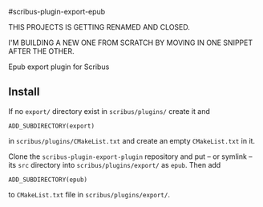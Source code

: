 #scribus-plugin-export-epub

THIS PROJECTS IS GETTING RENAMED AND CLOSED.

I'M BUILDING A NEW ONE FROM SCRATCH BY MOVING IN ONE SNIPPET AFTER THE OTHER.

Epub export plugin for Scribus

## Install

If no  `export/` directory exist in `scribus/plugins/` create it and

    ADD_SUBDIRECTORY(export)

in `scribus/plugins/CMakeList.txt` and create an empty `CMakeList.txt` in it.

Clone the `scribus-plugin-export-plugin` repository and put – or symlink – its `src` directory into `scribus/plugins/export/` as `epub`. Then add 

    ADD_SUBDIRECTORY(epub)

to `CMakeList.txt` file in `scribus/plugins/export/`.
